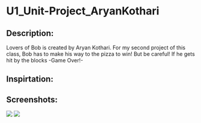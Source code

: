 # U1_Unit-Project_AryanKothari
<h2> Description: </h2>
<p> Lovers of Bob is created by Aryan Kothari. For my second project of this class, 
 Bob has to make his way to the pizza to win! But be careful! If he gets hit by the blocks -Game Over!- <p>

<h2> Inspirtation: </h2>



<h2> Screenshots: </h2>
<img src="http://i.imgur.com/sfts2m7.jpg">
<img src="http://imgur.com/jhl0JIJ.jpg">
<img scr="http://imgur.com/UDSFc8d">
